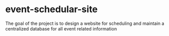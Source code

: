 # event-schedular-site
The goal of the project is to design a website for scheduling and maintain a centralized database for all event related information
